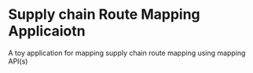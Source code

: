 Supply chain Route Mapping Applicaiotn
======================================

A toy application for mapping supply chain route mapping using mapping API(s)